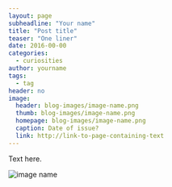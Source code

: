 ```yaml
---
layout: page
subheadline: "Your name"
title: "Post title"
teaser: "One liner"
date: 2016-00-00
categories:
  - curiosities
author: yourname
tags:
  - tag
header: no
image:
  header: blog-images/image-name.png
  thumb: blog-images/image-name.png
  homepage: blog-images/image-name.png
  caption: Date of issue?
  link: http://link-to-page-containing-text
---
```

Text here.

![image name](image-name.png)
